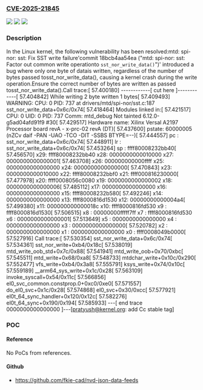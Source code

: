 ### [CVE-2025-21845](https://cve.mitre.org/cgi-bin/cvename.cgi?name=CVE-2025-21845)
![](https://img.shields.io/static/v1?label=Product&message=Linux&color=blue)
![](https://img.shields.io/static/v1?label=Version&message=18bcb4aa54eab75dce41e5c176a1c2bff94f0f79%3C%20bb1accc7e0f688886f0c634f2e878b8ac4ee6a58%20&color=brighgreen)
![](https://img.shields.io/static/v1?label=Vulnerability&message=n%2Fa&color=brighgreen)

### Description

In the Linux kernel, the following vulnerability has been resolved:mtd: spi-nor: sst: Fix SST write failure'commit 18bcb4aa54ea ("mtd: spi-nor: sst: Factor out common write operationto `sst_nor_write_data()`")' introduced a bug where only one byte of datais written, regardless of the number of bytes passed tosst_nor_write_data(), causing a kernel crash during the write operation.Ensure the correct number of bytes are written as passed tosst_nor_write_data().Call trace:[   57.400180] ------------[ cut here ]------------[   57.404842] While writing 2 byte written 1 bytes[   57.409493] WARNING: CPU: 0 PID: 737 at drivers/mtd/spi-nor/sst.c:187 sst_nor_write_data+0x6c/0x74[   57.418464] Modules linked in:[   57.421517] CPU: 0 UID: 0 PID: 737 Comm: mtd_debug Not tainted 6.12.0-g5ad04afd91f9 #30[   57.429517] Hardware name: Xilinx Versal A2197 Processor board revA - x-prc-02 revA (DT)[   57.437600] pstate: 60000005 (nZCv daif -PAN -UAO -TCO -DIT -SSBS BTYPE=--)[   57.444557] pc : sst_nor_write_data+0x6c/0x74[   57.448911] lr : sst_nor_write_data+0x6c/0x74[   57.453264] sp : ffff80008232bb40[   57.456570] x29: ffff80008232bb40 x28: 0000000000010000 x27: 0000000000000001[   57.463708] x26: 000000000000ffff x25: 0000000000000000 x24: 0000000000000000[   57.470843] x23: 0000000000010000 x22: ffff80008232bbf0 x21: ffff000816230000[   57.477978] x20: ffff0008056c0080 x19: 0000000000000002 x18: 0000000000000006[   57.485112] x17: 0000000000000000 x16: 0000000000000000 x15: ffff80008232b580[   57.492246] x14: 0000000000000000 x13: ffff8000816d1530 x12: 00000000000004a4[   57.499380] x11: 000000000000018c x10: ffff8000816fd530 x9 : ffff8000816d1530[   57.506515] x8 : 00000000fffff7ff x7 : ffff8000816fd530 x6 : 0000000000000001[   57.513649] x5 : 0000000000000000 x4 : 0000000000000000 x3 : 0000000000000000[   57.520782] x2 : 0000000000000000 x1 : 0000000000000000 x0 : ffff0008049b0000[   57.527916] Call trace:[   57.530354]  sst_nor_write_data+0x6c/0x74[   57.534361]  sst_nor_write+0xb4/0x18c[   57.538019]  mtd_write_oob_std+0x7c/0x88[   57.541941]  mtd_write_oob+0x70/0xbc[   57.545511]  mtd_write+0x68/0xa8[   57.548733]  mtdchar_write+0x10c/0x290[   57.552477]  vfs_write+0xb4/0x3a8[   57.555791]  ksys_write+0x74/0x10c[   57.559189]  __arm64_sys_write+0x1c/0x28[   57.563109]  invoke_syscall+0x54/0x11c[   57.566856]  el0_svc_common.constprop.0+0xc0/0xe0[   57.571557]  do_el0_svc+0x1c/0x28[   57.574868]  el0_svc+0x30/0xcc[   57.577921]  el0t_64_sync_handler+0x120/0x12c[   57.582276]  el0t_64_sync+0x190/0x194[   57.585933] ---[ end trace 0000000000000000 ]---[pratyush@kernel.org: add Cc stable tag]

### POC

#### Reference
No PoCs from references.

#### Github
- https://github.com/fkie-cad/nvd-json-data-feeds

